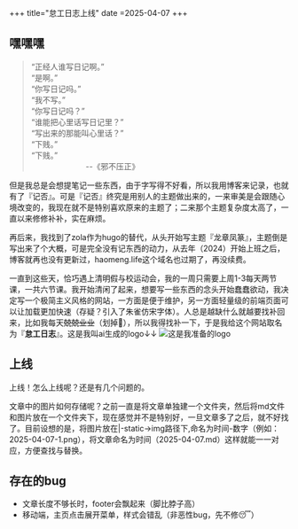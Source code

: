 +++
title="怠工日志上线"
date =2025-04-07
+++
## 嘿嘿嘿
> “正经人谁写日记啊。”  
  “是啊。”  
  “你写日记吗。”  
  “我不写。”  
  “你写日记吗？”  
  “谁能把心里话写日记里？”  
  “写出来的那能叫心里话？”  
  “下贱。”  
  “下贱。”  
&emsp;&emsp;&emsp;&emsp;&emsp;&emsp;&emsp;--《邪不压正》

但是我总是会想提笔记一些东西，由于字写得不好看，所以我用博客来记录，也就有了『记否』。可是『记否』终究是用别人的主题做出来的，一来审美是会跟随心境改变的，我现在就不是特别喜欢原来的主题了；二来那个主题复杂度太高了，一直以来修修补补，实在麻烦。

再后来，我找到了zola作为hugo的替代，从头开始写主题『龙章凤篆』，主题倒是写出来了个大概，可是完全没有记东西的动力，从去年（2024）开始上班之后，博客就再也没有更新过，haomeng.life这个域名也过期了，再没续费。

一直到这些天，恰巧遇上清明假与校运动会，我的一周只需要上周1-3每天两节课，一共六节课。我开始清闲了起来，想要写一些东西的念头开始蠢蠢欲动，我决定写一个极简主义风格的网站，一方面是便于维护，另一方面轻量级的前端页面可以让加载更加快速（存疑？引入了朱雀仿宋字体）。人总是越缺什么就越要找补回来，比如我每天~~兢兢业业~~（划掉🤣），所以我得找补一下，于是我给这个网站取名为『**怠工日志**』。这是我叫ai生成的logo↓↓
![这是我准备的logo](/img/icon.png)
## 上线
上线！怎么上线呢？还是有几个问题的。

文章中的图片如何存储呢？之前一直是将文章单独建一个文件夹，然后将md文件和图片放在一个文件夹下，现在感觉并不是特别好，一旦文章多了之后，就不好找了。目前设想的是，将图片放在|-static->img路径下,命名为时间-数字（例如：2025-04-07-1.png），将文章命名为时间（2025-04-07.md）这样就能一一对应，方便查找与替换。

## 存在的bug
+ 文章长度不够长时，footer会飘起来（脚比脖子高）
+ 移动端，主页点击展开菜单，样式会错乱（非恶性bug，先不修😴）